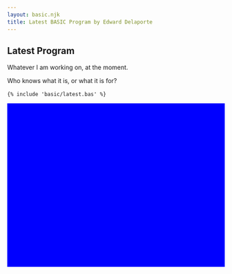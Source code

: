 ```yaml
---
layout: basic.njk
title: Latest BASIC Program by Edward Delaporte
---
```


## Latest Program

Whatever I am working on, at the moment.

Who knows what it is, or what it is for?

```basic
{% include 'basic/latest.bas' %}
```

![BASIC program](/img/basic/latest.gif)



